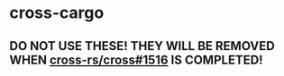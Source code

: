# cross-cargo

## DO NOT USE THESE! THEY WILL BE REMOVED WHEN [cross-rs/cross#1516](https://github.com/cross-rs/cross/issues/1516) IS COMPLETED!

